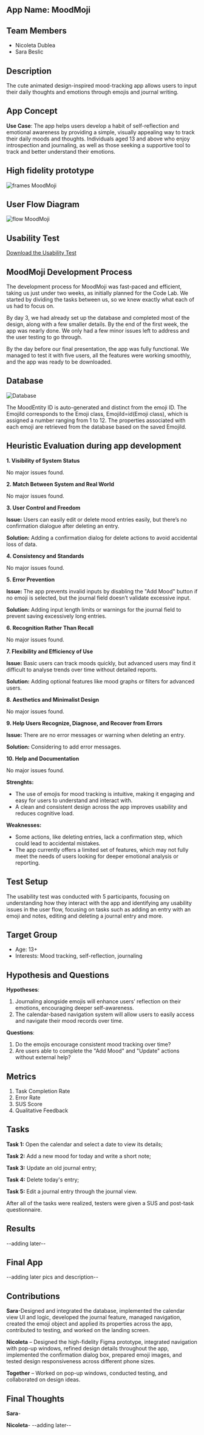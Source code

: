 ## App Name: MoodMoji

## Team Members
- Nicoleta Dublea
- Sara Beslic

## Description
The cute animated design-inspired mood-tracking app allows users to input their daily thoughts and emotions through emojis and journal writing.

## App Concept
**Use Case**: The app helps users develop a habit of self-reflection and emotional awareness by providing a simple, visually appealing way to track their daily moods and thoughts.
Individuals aged 13 and above who enjoy introspection and journaling, as well as those seeking a supportive tool to track and better understand their emotions.

## High fidelity prototype
![frames MoodMoji](frames.jpg)

## User Flow Diagram
![flow MoodMoji](flow.jpg)

## Usability Test
[Download the Usability Test](MoodMojiUsabilityTest.pdf)


## MoodMoji Development Process 
The development process for MoodMoji was fast-paced and efficient, taking us just under two weeks, as initially planned for the Code Lab. We started by dividing the tasks between us, so we knew exactly what each of us had to focus on.

By day 3, we had already set up the database and completed most of the design, along with a few smaller details. By the end of the first week, the app was nearly done. We only had a few minor issues left to address and the user testing to go through.

By the day before our final presentation, the app was fully functional. We managed to test it with five users, all the features were working smoothly, and the app was ready to be downloaded.


## Database 
![Database](database.jpg)

The MoodEntity ID is auto-generated and distinct from the emoji ID. The EmojiId corresponds to the Emoji class, EmojiId=id(Emoji class), which is assigned a number ranging from 1 to 12. The properties associated with each emoji are retrieved from the database based on the saved EmojiId.


## Heuristic Evaluation during app development
**1. Visibility of System Status**

No major issues found.

**2. Match Between System and Real World**

No major issues found.

**3. User Control and Freedom**

**Issue:** Users can easily edit or delete mood entries easily, but there’s no confirmation dialogue after deleting an entry. 

**Solution:** Adding a confirmation dialog for delete actions to avoid accidental loss of data. 

**4. Consistency and Standards**

No major issues found.

**5. Error Prevention**

**Issue:** The app prevents invalid inputs by disabling the "Add Mood" button if no emoji is selected, but the journal field doesn’t validate excessive input. 

**Solution:** Adding input length limits or warnings for the journal field to prevent saving excessively long entries. 

**6. Recognition Rather Than Recall**

No major issues found.

**7. Flexibility and Efficiency of Use**

**Issue:** Basic users can track moods quickly, but advanced users may find it difficult to analyse trends over time without detailed reports.

**Solution:** Adding optional features like mood graphs or filters for advanced users. 

**8. Aesthetics and Minimalist Design**

No major issues found.

**9. Help Users Recognize, Diagnose, and Recover from Errors**

**Issue:** There are no error messages or warning when deleting an entry. 

**Solution:** Considering to add error messages. 

**10. Help and Documentation**

No major issues found.


**Strenghts:** 
- The use of emojis for mood tracking is intuitive, making it engaging and easy for users to understand and interact with.
- A clean and consistent design across the app improves usability and reduces cognitive load.

**Weaknesses:**
- Some actions, like deleting entries, lack a confirmation step, which could lead to accidental mistakes.
- The app currently offers a limited set of features, which may not fully meet the needs of users looking for deeper emotional analysis or reporting.

## Test Setup
The usability test was conducted with 5 participants, focusing on understanding how they interact with the app and identifying any usability issues in the user flow, focusing on tasks such as adding an entry with an emoji and notes, editing and deleting a journal entry and more.

## Target Group
- Age: 13+
- Interests: Mood tracking, self-reflection, journaling

## Hypothesis and Questions
**Hypotheses**:
1. Journaling alongside emojis will enhance users’ reflection on their emotions, encouraging deeper self-awareness.
2. The calendar-based navigation system will allow users to easily access and navigate their mood records over time.

**Questions**:
1. Do the emojis encourage consistent mood tracking over time?
2. Are users able to complete the "Add Mood" and "Update" actions without external help?


## Metrics
1. Task Completion Rate
2. Error Rate
3. SUS Score
4. Qualitative Feedback


## Tasks
**Task 1:** Open the calendar and select a date to view its details;

**Task 2:** Add a new mood for today and write a short note;

**Task 3:** Update an old journal entry;

**Task 4:** Delete today's entry; 

**Task 5:** Edit a journal entry through the journal view.

After all of the tasks were realized, testers were given a SUS and post-task questionnaire.

## Results
--adding later--

## Final App 
--adding later pics and description--


## Contributions
**Sara**-Designed and integrated the database, implemented the calendar view UI and logic, developed the journal feature, managed navigation, created the emoji object and applied its properties across the app, contributed to testing, and worked on the landing screen.

**Nicoleta** – Designed the high-fidelity Figma prototype, integrated navigation with pop-up windows, refined design details throughout the app, implemented the confirmation dialog box, prepared emoji images, and tested design responsiveness across different phone sizes.

**Together** – Worked on pop-up windows, conducted testing, and collaborated on design ideas.

## Final Thoughts
**Sara**-

**Nicoleta**- --adding later--
